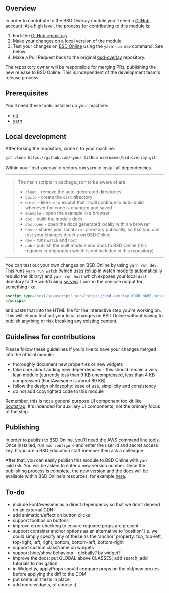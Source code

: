 ## Overview

In order to contribute to the BSD Overlay module you'll need a [GitHub](https://github.com) account. At a high level, the process for contributing to this module is:
1. Fork the [GitHub repository](https://github.com/bsdeducation/bsd-overlay).
1. Make your changes on a local version of the module.
1. Test your changes on [BSD Online](https://app.bsd.education) using the `yarn run dev` command. See below.
1. Make a Pull Request back to the original [bsd-overlay](https://github.com/bsdeducation/bsd-overlay) repository.

The repository owner will be responsible for merging PRs, publishing the new release to BSD Online. This is independent of the development team's release process.

## Prerequisites

You'll need these tools installed on your machine:

* [git](https://www.linode.com/docs/development/version-control/how-to-install-git-on-linux-mac-and-windows/)
* [yarn](https://yarnpkg.com/en/docs/install)

## Local development

After forking the repository, clone it to your machine: 
```sh
git clone https://github.com/<your GitHub username>/bsd-overlay.git
```

Within your 'bsd-overlay' directory run `yarn` to install all dependencies.

---
> The main scripts in package.json to be aware of are:
> * `clean` - remove the auto-generated directories
> * `build` - create the `dist` directory
> * `watch` - like `build` except that it will continue to auto-build whenever the code is changed and saved
> * `example` - open the example in a browser
> * `doc` - build the module docs
> * `doc:open` - open the docs generated locally within a browser
> * `host` - shares your local `dist` directory publically, so that you can test your changes directly on BSD Online
> * `dev` - runs `watch` and `host`
> * `pub` - publish the built module and docs to BSD Online (this requires configuration which is not included in this repository)
---

You can test out your own changes on BSD Online by using `yarn run dev`. This runs `yarn run watch` (which uses rollup in watch mode to automatically rebuild the library) and `yarn run host` which exposes your local `dist` directory to the world using [serveo](https://serveo.net/). Look in the console output for something like 
```HTML
<script type="text/javascript" src="https://bsd-overlay-YOUR_NAME.serveo.net/dist/index.js">
</script>
```
and paste that into the HTML file for the interactive step you're working on. This will let you test out your local changes on BSD Online without having to publish anything or risk breaking any existing content.

## Guidelines for contributions

Please follow these guidelines if you'd like to have your changes merged into the official module:

* thoroughly document new properties or new widgets
* take care about adding new dependencies - this should remain a very lean module (currently less than 9 KB uncompressed, less than 4 KB compressed) (FontAwesome is about 80 KB)
* follow the design philosophy: ease of use, simplicity and consistency
* do not add copyrighted code to this module

Remember, this is not a general purpose UI component toolkit like [bootstrap](https://getbootstrap.com/). It's indended for auxiliary UI components, not the primary focus of the step.

## Publishing

In order to publish to BSD Online, you'll need the [AWS command line tools](https://docs.aws.amazon.com/cli/latest/userguide/installing.html). Once installed, run `aws configure` and enter the user id and secret access key. If you are a BSD Education staff member then ask a colleague.

After that, you can easily publish this module to BSD Online with `yarn publish`. You will be asked to enter a new version number. Once the publishing process is complete, the new version and the docs will be available within BSD Online's resources, for example [here](https://app.bsd.education/resources/modules/bsd-overlay/0.1.9/docs/index.html).

## To-do

* include FontAwesome as a direct dependency so that we don't depend on an external CDN
* add animation/effect on button clicks
* support tooltips on buttons
* improve error checking to ensure required props are present
* support container anchor options as an alternative to 'position' i.e. we could simply specify any of these as the 'anchor' property: top, top-left, top-right, left, right, bottom, bottom-left, bottom-right
* support custom className on widgets
* support hide/show behaviour - globally? by widget?
* improve the docs: put GLOBAL above CLASSES; add search, add tutorials to navigation
* in Widget.js, applyProps should compare props on the old/new proxies before applying the diff to the DOM
* put some unit tests in place
* add more widgets, of course :)